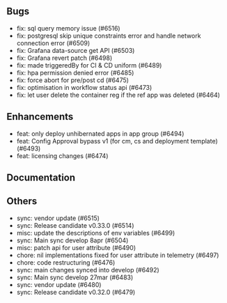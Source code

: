## Bugs
- fix: sql query memory issue (#6516)
- fix: postgresql skip unique constraints error and handle network connection error (#6509)
- fix: Grafana data-source get API (#6503)
- fix: Grafana revert patch (#6498)
- fix: made triggeredBy for CI & CD uniform (#6489)
- fix: hpa permission denied error (#6485)
- fix: force abort for pre/post cd  (#6475)
- fix: optimisation in workflow status api (#6473)
- fix: let user delete the container reg if the ref app was deleted (#6464)
## Enhancements
- feat: only deploy unhibernated apps in app group (#6494)
- feat: Config Approval bypass v1 (for cm, cs and deployment template) (#6493)
- feat: licensing changes (#6474)
## Documentation
## Others
- sync: vendor update (#6515)
- sync: Release candidate v0.33.0 (#6514)
- misc: update the descriptions of env variables (#6499)
- sync: Main sync develop 8apr (#6504)
- misc: patch api for user attribute (#6490)
- chore: nil implementations fixed for user attribute in telemetry (#6497)
- chore: code restructuring (#6476)
- sync: main changes synced into develop (#6492)
- sync: Main sync develop 27mar (#6483)
- sync: vendor update (#6480)
- sync: Release candidate v0.32.0 (#6479)
